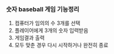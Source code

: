 ### 숫자 baseball 게임 기능정리

1. 컴퓨터가 임의의 수 3개를 선택
2. 플레이어에게 3개의 숫자 입력받음
3. 게임결과 출력
4. 모두 맞춘 경우 다시 시작하거나 완전히 종료
